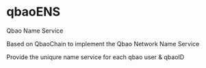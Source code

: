 # qbaoENS
Qbao Name Service

Based on QbaoChain to implement the Qbao Network Name Service

Provide the uniqure name service for each qbao user & qbaoID

